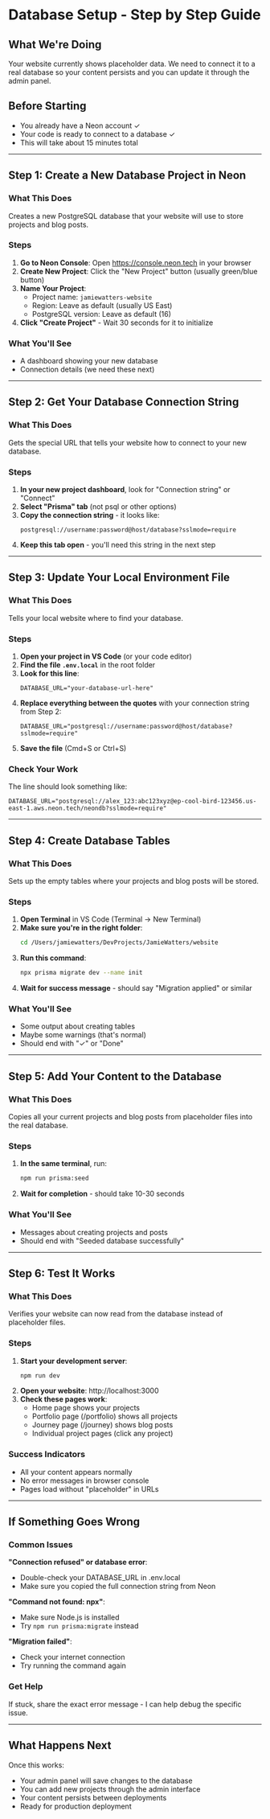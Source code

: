 # Database Setup - Step by Step Guide

## What We're Doing
Your website currently shows placeholder data. We need to connect it to a real database so your content persists and you can update it through the admin panel.

## Before Starting
- You already have a Neon account ✓
- Your code is ready to connect to a database ✓
- This will take about 15 minutes total

---

## Step 1: Create a New Database Project in Neon

### What This Does
Creates a new PostgreSQL database that your website will use to store projects and blog posts.

### Steps
1. **Go to Neon Console**: Open https://console.neon.tech in your browser
2. **Create New Project**: Click the "New Project" button (usually green/blue button)
3. **Name Your Project**: 
   - Project name: `jamiewatters-website`
   - Region: Leave as default (usually US East)
   - PostgreSQL version: Leave as default (16)
4. **Click "Create Project"** - Wait 30 seconds for it to initialize

### What You'll See
- A dashboard showing your new database
- Connection details (we need these next)

---

## Step 2: Get Your Database Connection String

### What This Does
Gets the special URL that tells your website how to connect to your new database.

### Steps
1. **In your new project dashboard**, look for "Connection string" or "Connect"
2. **Select "Prisma" tab** (not psql or other options)
3. **Copy the connection string** - it looks like:
   ```
   postgresql://username:password@host/database?sslmode=require
   ```
4. **Keep this tab open** - you'll need this string in the next step

---

## Step 3: Update Your Local Environment File

### What This Does
Tells your local website where to find your database.

### Steps
1. **Open your project in VS Code** (or your code editor)
2. **Find the file `.env.local`** in the root folder
3. **Look for this line**:
   ```
   DATABASE_URL="your-database-url-here"
   ```
4. **Replace everything between the quotes** with your connection string from Step 2:
   ```
   DATABASE_URL="postgresql://username:password@host/database?sslmode=require"
   ```
5. **Save the file** (Cmd+S or Ctrl+S)

### Check Your Work
The line should look something like:
```
DATABASE_URL="postgresql://alex_123:abc123xyz@ep-cool-bird-123456.us-east-1.aws.neon.tech/neondb?sslmode=require"
```

---

## Step 4: Create Database Tables

### What This Does
Sets up the empty tables where your projects and blog posts will be stored.

### Steps
1. **Open Terminal** in VS Code (Terminal → New Terminal)
2. **Make sure you're in the right folder**:
   ```bash
   cd /Users/jamiewatters/DevProjects/JamieWatters/website
   ```
3. **Run this command**:
   ```bash
   npx prisma migrate dev --name init
   ```
4. **Wait for success message** - should say "Migration applied" or similar

### What You'll See
- Some output about creating tables
- Maybe some warnings (that's normal)
- Should end with "✓" or "Done"

---

## Step 5: Add Your Content to the Database

### What This Does
Copies all your current projects and blog posts from placeholder files into the real database.

### Steps
1. **In the same terminal**, run:
   ```bash
   npm run prisma:seed
   ```
2. **Wait for completion** - should take 10-30 seconds

### What You'll See
- Messages about creating projects and posts
- Should end with "Seeded database successfully"

---

## Step 6: Test It Works

### What This Does
Verifies your website can now read from the database instead of placeholder files.

### Steps
1. **Start your development server**:
   ```bash
   npm run dev
   ```
2. **Open your website**: http://localhost:3000
3. **Check these pages work**:
   - Home page shows your projects
   - Portfolio page (/portfolio) shows all projects
   - Journey page (/journey) shows blog posts
   - Individual project pages (click any project)

### Success Indicators
- All your content appears normally
- No error messages in browser console
- Pages load without "placeholder" in URLs

---

## If Something Goes Wrong

### Common Issues

**"Connection refused" or database error**:
- Double-check your DATABASE_URL in .env.local
- Make sure you copied the full connection string from Neon

**"Command not found: npx"**:
- Make sure Node.js is installed
- Try `npm run prisma:migrate` instead

**"Migration failed"**:
- Check your internet connection
- Try running the command again

### Get Help
If stuck, share the exact error message - I can help debug the specific issue.

---

## What Happens Next

Once this works:
- Your admin panel will save changes to the database
- You can add new projects through the admin interface  
- Your content persists between deployments
- Ready for production deployment
